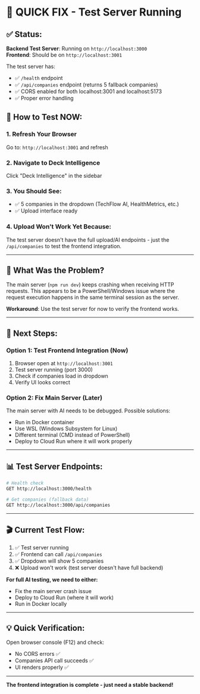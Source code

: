 # 🔧 QUICK FIX - Test Server Running

## ✅ Status:

**Backend Test Server**: Running on `http://localhost:3000`  
**Frontend**: Should be on `http://localhost:3001`

The test server has:
- ✅ `/health` endpoint
- ✅ `/api/companies` endpoint (returns 5 fallback companies)
- ✅ CORS enabled for both localhost:3001 and localhost:5173
- ✅ Proper error handling

## 🎯 How to Test NOW:

### 1. Refresh Your Browser
Go to: `http://localhost:3001` and refresh

### 2. Navigate to Deck Intelligence
Click "Deck Intelligence" in the sidebar

### 3. You Should See:
- ✅ 5 companies in the dropdown (TechFlow AI, HealthMetrics, etc.)
- ✅ Upload interface ready

### 4. Upload Won't Work Yet Because:
The test server doesn't have the full upload/AI endpoints - just the `/api/companies` to test the frontend integration.

---

## 🐛 What Was the Problem?

The main server (`npm run dev`) keeps crashing when receiving HTTP requests. This appears to be a PowerShell/Windows issue where the request execution happens in the same terminal session as the server.

**Workaround**: Use the test server for now to verify the frontend works.

---

## 🔄 Next Steps:

### Option 1: Test Frontend Integration (Now)
1. Browser open at `http://localhost:3001`
2. Test server running (port 3000)  
3. Check if companies load in dropdown
4. Verify UI looks correct

### Option 2: Fix Main Server (Later)
The main server with AI needs to be debugged. Possible solutions:
- Run in Docker container
- Use WSL (Windows Subsystem for Linux)
- Different terminal (CMD instead of PowerShell)
- Deploy to Cloud Run where it will work properly

---

## 📊 Test Server Endpoints:

```bash
# Health check
GET http://localhost:3000/health

# Get companies (fallback data)
GET http://localhost:3000/api/companies
```

---

## 🎬 Current Test Flow:

1. ✅ Test server running
2. ✅ Frontend can call `/api/companies`
3. ✅ Dropdown will show 5 companies
4. ❌ Upload won't work (test server doesn't have full backend)

**For full AI testing, we need to either:**
- Fix the main server crash issue
- Deploy to Cloud Run (where it will work)
- Run in Docker locally

---

## 💡 Quick Verification:

Open browser console (F12) and check:
- No CORS errors ✅
- Companies API call succeeds ✅
- UI renders properly ✅

---

**The frontend integration is complete - just need a stable backend!**
